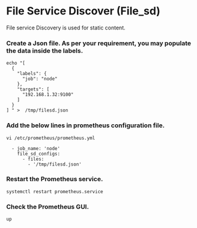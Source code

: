 # File  Service Discover (File_sd)

File service Discovery is used for static content. 


### Create a Json file. As per your requirement, you may populate the data inside the labels.

```
echo "[
  {
    "labels": {
      "job": "node"
    },
    "targets": [
      "192.168.1.32:9100"
    ]
  }
] " >  /tmp/filesd.json
```
### Add the below lines in prometheus configuration file.
```
vi /etc/prometheus/prometheus.yml
```

```
  - job_name: 'node'
    file_sd_configs:
      - files:
        - '/tmp/filesd.json'
```

### Restart the Prometheus service.
```
systemctl restart prometheus.service
```

### Check the Prometheus GUI.
```
up
```
